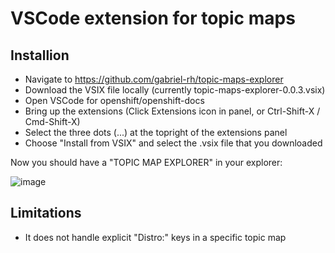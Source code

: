 # VSCode extension for topic maps



## Installion

- Navigate to https://github.com/gabriel-rh/topic-maps-explorer
- Download the VSIX file locally (currently topic-maps-explorer-0.0.3.vsix)
- Open VSCode for openshift/openshift-docs
- Bring up the extensions (Click Extensions icon in panel, or Ctrl-Shift-X / Cmd-Shift-X)
- Select the three dots (...) at the topright of the extensions panel
- Choose "Install from VSIX" and select the .vsix file that you downloaded


Now you should have  a "TOPIC MAP EXPLORER" in your explorer:


![image](https://github.com/gabriel-rh/topic-maps-explorer/assets/75261888/4552b70f-c10c-4442-b2dc-561fb98b9c14)



## Limitations

- It does not handle explicit "Distro:" keys in a specific topic map
